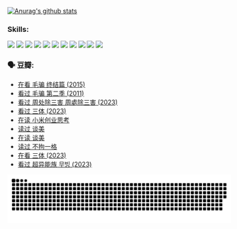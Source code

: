 
[![Anurag's github stats](https://github-readme-stats.vercel.app/api?username=w940853815)](https://github.com/anuraghazra/github-readme-stats)

### Skills:

<code><img height="32" src="https://cdn.jsdelivr.net/npm/simple-icons@v5/icons/python.svg"></code>
<code><img height="32" src="https://cdn.jsdelivr.net/npm/simple-icons@v5/icons/javascript.svg"></code>
<code><img height="32" src="https://cdn.jsdelivr.net/npm/simple-icons@v5/icons/django.svg"></code>
<code><img height="32" src="https://cdn.jsdelivr.net/npm/simple-icons@v5/icons/flask.svg"></code>
<code><img height="32" src="https://cdn.jsdelivr.net/npm/simple-icons@v5/icons/vuetify.svg"></code>
<code><img height="32" src="https://cdn.jsdelivr.net/npm/simple-icons@v5/icons/git.svg"></code>
<code><img height="32" src="https://cdn.jsdelivr.net/npm/simple-icons@v5/icons/docker.svg"></code>
<code><img height="32" src="https://cdn.jsdelivr.net/npm/simple-icons@v5/icons/postgresql.svg"></code>
<code><img height="32" src="https://cdn.jsdelivr.net/npm/simple-icons@v5/icons/elasticsearch.svg"></code>
<code><img height="32" src="https://cdn.jsdelivr.net/npm/simple-icons@v5/icons/macos.svg"></code>
<code><img height="32" src="https://cdn.jsdelivr.net/npm/simple-icons@v5/icons/linux.svg"></code>

### 🗣 豆瓣:

<!-- DOUBAN-ACTIVITIES:START -->
- [在看 毛骗 终结篇‎ (2015)](https://www.douban.com/people/136069238/status/4581971924/?_i=13478294)
- [看过 毛骗 第二季‎ (2011)](https://www.douban.com/people/136069238/status/4581971810/?_i=13478294)
- [看过 周处除三害 周處除三害‎ (2023)](https://www.douban.com/people/136069238/status/4575646701/?_i=13478294)
- [看过 三体‎ (2023)](https://www.douban.com/people/136069238/status/4574263039/?_i=13478294)
- [在读 小米创业思考](https://www.douban.com/people/136069238/status/4572047905/?_i=13478294)
- [读过 谈美](https://www.douban.com/people/136069238/status/4572047629/?_i=13478294)
- [在读 谈美](https://www.douban.com/people/136069238/status/4560861771/?_i=13478294)
- [读过 不拘一格](https://www.douban.com/people/136069238/status/4560861445/?_i=13478294)
- [在看 三体‎ (2023)](https://www.douban.com/people/136069238/status/4558185093/?_i=13478294)
- [看过 超异能族 무빙‎ (2023)](https://www.douban.com/people/136069238/status/4556824186/?_i=13478294)
<!-- DOUBAN-ACTIVITIES:END -->


![Snake animation](https://raw.githubusercontent.com/w940853815/w940853815/output/github-contribution-grid-snake.svg)

<!--
**w940853815/w940853815** is a ✨ _special_ ✨ repository because its `README.md` (this file) appears on your GitHub profile.

Here are some ideas to get you started:

- 🔭 I’m currently working on ...
- 🌱 I’m currently learning ...
- 👯 I’m looking to collaborate on ...
- 🤔 I’m looking for help with ...
- 💬 Ask me about ...
- 📫 How to reach me: ...
- 😄 Pronouns: ...
- ⚡ Fun fact: ...
-->
